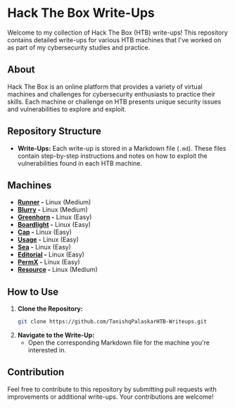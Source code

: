 # Hack The Box Write-Ups

Welcome to my collection of Hack The Box (HTB) write-ups! This repository contains detailed write-ups for various HTB machines that I've worked on as part of my cybersecurity studies and practice.

## About

Hack The Box is an online platform that provides a variety of virtual machines and challenges for cybersecurity enthusiasts to practice their skills. Each machine or challenge on HTB presents unique security issues and vulnerabilities to explore and exploit.

## Repository Structure

- **Write-Ups:** Each write-up is stored in a Markdown file (`.md`). These files contain step-by-step instructions and notes on how to exploit the vulnerabilities found in each HTB machine.

## Machines

- **[Runner](https://github.com/TanishqPalaskar/HTB-Writeups/blob/main/Runner-Writeup.md) -** Linux (Medium)
- **[Blurry](https://github.com/TanishqPalaskar/HTB-Writeups/blob/main/Blurry-Writeup.md) -** Linux (Medium)
- **[Greenhorn](https://github.com/TanishqPalaskar/HTB-Writeups/blob/main/Greenhorn-Writeup.md) -** Linux (Easy)
- **[Boardlight](https://github.com/TanishqPalaskar/HTB-Writeups/blob/main/BoardLight-Writeup.md) -** Linux (Easy)
- **[Cap](https://github.com/TanishqPalaskar/HTB-Writeups/blob/main/Cap-Writeup.md) -** Linux (Easy)
- **[Usage](https://github.com/TanishqPalaskar/HTB-Writeups/blob/main/Usage-Writeup.md) -** Linux (Easy)
- **[Sea](https://github.com/TanishqPalaskar/HTB-Writeups/blob/main/Sea-Writeup.md) -** Linux (Easy)
- **[Editorial](https://github.com/TanishqPalaskar/HTB-Writeups/blob/main/Editorial-Writeup.md) -** Linux (Easy)
- **[PermX](https://github.com/TanishqPalaskar/HTB-Writeups/blob/main/PermX-Writeup.md) -** Linux (Easy)
- **[Resource](https://github.com/TanishqPalaskar/HTB-Writeups/blob/main/Resource-Writeup.md) -** Linux (Medium)

## How to Use

1. **Clone the Repository:**
   ```bash
   git clone https://github.com/TanishqPalaskarHTB-Writeups.git
   ```
2. **Navigate to the Write-Up:**
   - Open the corresponding Markdown file for the machine you're interested in.

## Contribution

Feel free to contribute to this repository by submitting pull requests with improvements or additional write-ups. Your contributions are welcome!
